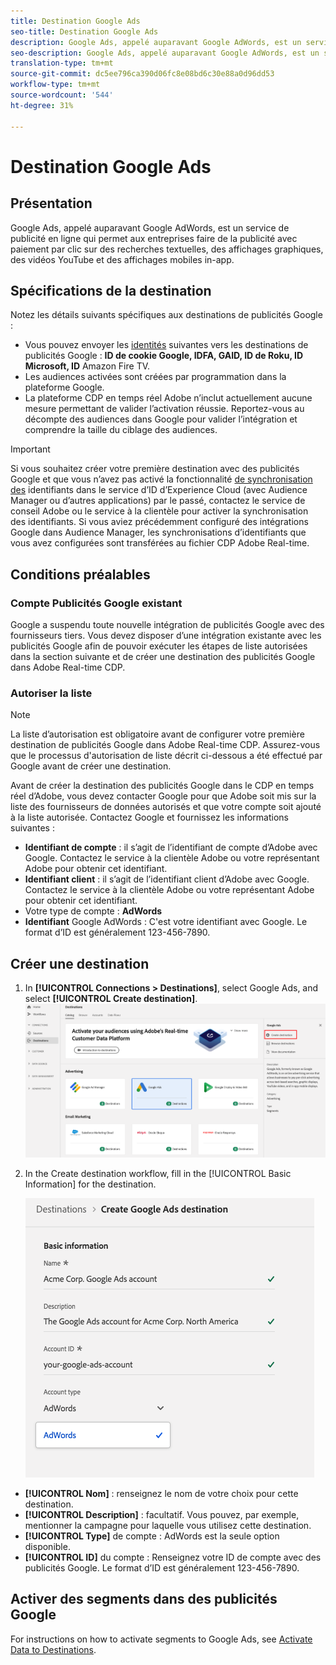 ```yaml
---
title: Destination Google Ads
seo-title: Destination Google Ads
description: Google Ads, appelé auparavant Google AdWords, est un service de publicité en ligne qui permet aux entreprises faire de la publicité avec paiement par clic sur des recherches textuelles, des affichages graphiques, des vidéos YouTube et des affichages mobiles in-app.
seo-description: Google Ads, appelé auparavant Google AdWords, est un service de publicité en ligne qui permet aux entreprises faire de la publicité avec paiement par clic sur des recherches textuelles, des affichages graphiques, des vidéos YouTube et des affichages mobiles in-app.
translation-type: tm+mt
source-git-commit: dc5ee796ca390d06fc8e08bd6c30e88a0d96dd53
workflow-type: tm+mt
source-wordcount: '544'
ht-degree: 31%

---
```



# Destination Google Ads

## Présentation

Google Ads, appelé auparavant Google AdWords, est un service de publicité en ligne qui permet aux entreprises faire de la publicité avec paiement par clic sur des recherches textuelles, des affichages graphiques, des vidéos YouTube et des affichages mobiles in-app.

## Spécifications de la destination

Notez les détails suivants spécifiques aux destinations de publicités Google :

* Vous pouvez envoyer les [identités](../../identity-service/namespaces.md) suivantes vers les destinations de publicités Google : **ID de cookie Google, IDFA, GAID, ID de Roku, ID Microsoft, ID** Amazon Fire TV.
* Les audiences activées sont créées par programmation dans la plateforme Google.
* La plateforme CDP en temps réel Adobe n’inclut actuellement aucune mesure permettant de valider l’activation réussie. Reportez-vous au décompte des audiences dans Google pour valider l’intégration et comprendre la taille du ciblage des audiences.

>[!IMPORTANT]
>
>Si vous souhaitez créer votre première destination avec des publicités Google et que vous n’avez pas activé la fonctionnalité [de synchronisation des](https://docs.adobe.com/content/help/en/id-service/using/id-service-api/methods/idsync.html) identifiants dans le service d’ID d’Experience Cloud (avec Audience Manager ou d’autres applications) par le passé, contactez le service de conseil Adobe ou le service à la clientèle pour activer la synchronisation des identifiants. Si vous aviez précédemment configuré des intégrations Google dans Audience Manager, les synchronisations d’identifiants que vous avez configurées sont transférées au fichier CDP Adobe Real-time.

## Conditions préalables

### Compte Publicités Google existant

Google a suspendu toute nouvelle intégration de publicités Google avec des fournisseurs tiers. Vous devez disposer d’une intégration existante avec les publicités Google afin de pouvoir exécuter les étapes de liste autorisées dans la section suivante et de créer une destination des publicités Google dans Adobe Real-time CDP.

### Autoriser la liste

>[!NOTE]
>
>La liste d’autorisation est obligatoire avant de configurer votre première destination de publicités Google dans Adobe Real-time CDP. Assurez-vous que le processus d&#39;autorisation de liste décrit ci-dessous a été effectué par Google avant de créer une destination.

Avant de créer la destination des publicités Google dans le CDP en temps réel d’Adobe, vous devez contacter Google pour que Adobe soit mis sur la liste des fournisseurs de données autorisés et que votre compte soit ajouté à la liste autorisée. Contactez Google et fournissez les informations suivantes :

* **Identifiant de compte** : il s’agit de l’identifiant de compte d’Adobe avec Google. Contactez le service à la clientèle Adobe ou votre représentant Adobe pour obtenir cet identifiant.
* **Identifiant client** : il s’agit de l’identifiant client d’Adobe avec Google. Contactez le service à la clientèle Adobe ou votre représentant Adobe pour obtenir cet identifiant.
* Votre type de compte : **AdWords**
* **Identifiant** Google AdWords : C&#39;est votre identifiant avec Google. Le format d’ID est généralement 123-456-7890.

## Créer une destination

1. In **[!UICONTROL Connections > Destinations]**, select Google Ads, and select **[!UICONTROL Create destination]**.
   ![Connecter la destination des publicités Google](/help/rtcdp/destinations/assets/google-2-destination.png)

2. In the Create destination workflow, fill in the [!UICONTROL Basic Information] for the destination. <br>

   ![Informations de base Publicités Google](/help/rtcdp/destinations/assets/google-2-basic-information.png)
* **[!UICONTROL Nom]** : renseignez le nom de votre choix pour cette destination.
* **[!UICONTROL Description]** : facultatif. Vous pouvez, par exemple, mentionner la campagne pour laquelle vous utilisez cette destination.
* **[!UICONTROL Type]** de compte : AdWords est la seule option disponible.
* **[!UICONTROL ID]** du compte : Renseignez votre ID de compte avec des publicités Google. Le format d’ID est généralement 123-456-7890.

## Activer des segments dans des publicités Google

For instructions on how to activate segments to Google Ads, see [Activate Data to Destinations](/help/rtcdp/destinations/activate-destinations.md).

